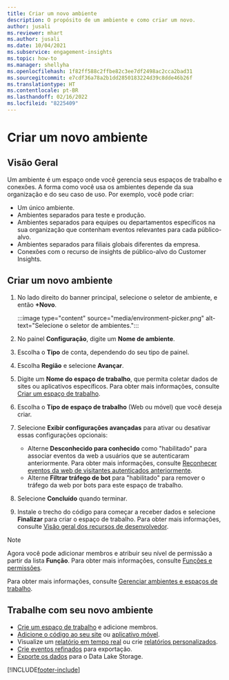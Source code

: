 ```yaml
---
title: Criar um novo ambiente
description: O propósito de um ambiente e como criar um novo.
author: jusali
ms.reviewer: mhart
ms.author: jusali
ms.date: 10/04/2021
ms.subservice: engagement-insights
ms.topic: how-to
ms.manager: shellyha
ms.openlocfilehash: 1f82ff588c2ffbe82c3ee7df2498ac2cca2bad31
ms.sourcegitcommit: e7cdf36a78a2b1dd2850183224d39c8dde46b26f
ms.translationtype: HT
ms.contentlocale: pt-BR
ms.lasthandoff: 02/16/2022
ms.locfileid: "8225409"
---
```

# <a name="create-a-new-environment"></a>Criar um novo ambiente 

## <a name="overview"></a>Visão Geral

Um ambiente é um espaço onde você gerencia seus espaços de trabalho e conexões. A forma como você usa os ambientes depende da sua organização e do seu caso de uso. Por exemplo, você pode criar:

- Um único ambiente.
- Ambientes separados para teste e produção.
- Ambientes separados para equipes ou departamentos específicos na sua organização que contenham eventos relevantes para cada público-alvo.
- Ambientes separados para filiais globais diferentes da empresa.
- Conexões com o recurso de insights de público-alvo do Customer Insights.

## <a name="create-a-new-environment"></a>Criar um novo ambiente

1. No lado direito do banner principal, selecione o seletor de ambiente, e então **+Novo**.

   :::image type="content" source="media/environment-picker.png" alt-text="Selecione o seletor de ambientes.":::

1. No painel **Configuração**, digite um **Nome de ambiente**.

1. Escolha o **Tipo** de conta, dependendo do seu tipo de painel.

1. Escolha **Região** e selecione **Avançar**. 

1. Digite um **Nome do espaço de trabalho**, que permita coletar dados de sites ou aplicativos específicos. Para obter mais informações, consulte [Criar um espaço de trabalho](create-workspace.md).

1. Escolha o **Tipo de espaço de trabalho** (Web ou móvel) que você deseja criar. 

1. Selecione **Exibir configurações avançadas** para ativar ou desativar essas configurações opcionais:

   - Alterne **Desconhecido para conhecido** como "habilitado" para associar eventos da web a usuários que se autenticaram anteriormente. Para obter mais informações, consulte [Reconhecer eventos da web de visitantes autenticados anteriormente](unknown-to-known.md).
   - Alterne **Filtrar tráfego de bot** para "habilitado" para remover o tráfego da web por bots para este espaço de trabalho. 

1. Selecione **Concluído** quando terminar. 

1. Instale o trecho do código para começar a receber dados e selecione **Finalizar** para criar o espaço de trabalho. Para obter mais informações, consulte [Visão geral dos recursos de desenvolvedor](developer-resources.md).

> [!NOTE]
> Agora você pode adicionar membros e atribuir seu nível de permissão a partir da lista **Função**. Para obter mais informações, consulte [Funções e permissões](user-roles.md). 

Para obter mais informações, consulte [Gerenciar ambientes e espaços de trabalho](manage-environments-workspaces.md).

## <a name="work-with-your-new-environment"></a>Trabalhe com seu novo ambiente

- [Crie um espaço de trabalho](../engagement-insights/create-workspace.md) e adicione membros.
- [Adicione o código ao seu site](../engagement-insights/instrument-website.md) ou [aplicativo móvel](../engagement-insights/developer-resources.md#capture-events-from-mobile-apps).
- Visualize um [relatório em tempo real](../engagement-insights/view-reports.md) ou crie [relatórios personalizados](../engagement-insights/custom-reports.md).
- [Crie eventos refinados](../engagement-insights/refined-events.md) para exportação.
- [Exporte os dados](../engagement-insights/export-events.md) para o Data Lake Storage.

[!INCLUDE[footer-include](../includes/footer-banner.md)]
